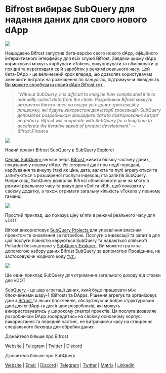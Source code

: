 # Bifrost вибирає SubQuery для надання даних для свого нового dApp

![](https://miro.medium.com/max/1400/0*nqNosmn0y7FHOI42)

Нещодавно Bifrost запустив бета-версію свого нового dApp, офіційного інтерактивного інтерфейсу для всіх служб Bifrost. Завдяки цьому dApp користувачі можуть карбувати vTokens, викуповувати та обмінювати ці похідні та переглядати свій заробіток у режимі реального часу. Цей бета-DApp - це величезний крок вперед, що дозволяє користувачам зменшити витрати на розміщення по ланцюгах, підтримуючи ліквідність. [ Ви можете спробувати новий dApp Bifrost тут ](https://apps.bifrost.finance/).

> _"Without SubQuery, it is difficult to imagine how complicated it is to manually collect data from the chain. Розробники Bifrost можуть витрачати багато часу на пошук усіх даних транзакцій у ланцюжку, які будуть використані для історії транзакцій. SubQuery допомагає розробникам заощадити багато повторюваних витрат на роботу. Bifrost will cooperate with SubQuery for a long time to accelerate the iterative speed of product development"_ — Bifrost.Finance

![](https://miro.medium.com/max/1400/0*_JK-h0rjef6rk1ot)

Новий проект Bifrost SubQuery в SubQuery Explorer

[ Сервіс SubQuery ](https://subquery.network/) service helps [ Bifrost ](https://bifrost.finance/) живити більшу частину даних, показаних у новому dApp. Усі історичні дані про події передачі, карбування та викупу (такі як ціна, дата, валюта та пул) агрегуються та запитуються з розширеної послуги індексації та запитів SubQuery. Наприклад, SubQuery дозволяє Bifrost обчислювати ціни на м'яту в режимі реального часу та викуп для vDot та vEth, щоб показати у своєму додатку, а також отримати загальну кількість vTokens у певному гаманці.

![](https://miro.medium.com/max/1400/0*WIxvwcgPIHzCf0E3)

Простий приклад, що показує ціну м'яти в режимі реального часу для vDOT

Bifrost використовує [ SubQuery Projects ](https://project.subquery.network/) для управління власним проектом та оновлення за потребою. Послуги з індексації та запитів для цієї послуги повністю керуються SubQuery та надаються спільноті Polkadot безкоштовно у [ SubQuery  Explorer ](https://explorer.subquery.network/). Ви можете грати за допомогою набору даних Bifrost SubQuery за допомогою Провідника, не застосовуючи жодного коду [ тут ](https://explorer.subquery.network/subquery/bifrost-finance/subql).

![](https://miro.medium.com/max/1400/0*J9Rao6oyFMxVNWzZ)

Ще один приклад SubQuery для отримання загального доходу від ставки для vDOT

[ SubQuery ](https://subquery.network/) - це шар агрегації даних, який буде працювати між блокчейнами шару-1 (Bifrost) та DApps. Рішення агрегує та організовує дані з [ Bifrost ](https://bifrost.finance/) та інших блокчейнів, обслуговуючи добре структуровані дані для їх dApp та для інших розробників, які можуть використовуватись у широкому спектрі проектів. Ця послуга дозволяє розробникам DApp зосередитись на своєму основному корпусі використання та передній частині, не витрачаючи часу на створення спеціального бекенда для обробки даних.

Дізнайтеся більше про Bifrost

[Website](https://bifrost.finance/) | [Telegram](https://t.me/bifrost_finance) | [Twitter](https://twitter.com/bifrost_finance) | [Discord](https://discord.gg/XjnjdKBNXj)

Дізнайтеся більше про SubQuery

[Website](https://subquery.network/) | [Email](mailto:hello@subquery.network) | [Discord](https://discord.com/invite/78zg8aBSMG) | [Telegram](https://t.me/subquerynetwork) | [Twitter](https://twitter.com/subquerynetwork) | [Matrix](https://matrix.to/#/#subquery:matrix.org) | [LinkedIn](https://www.linkedin.com/company/subquery)
